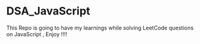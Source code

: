 # DSA_JavaScript
This Repo is going to have my learnings while solving LeetCode questions on JavaScript , Enjoy !!!!
